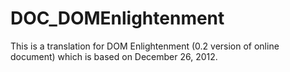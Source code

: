 DOC_DOMEnlightenment
====================

This is a translation for DOM Enlightenment (0.2 version of online document) which is based on December 26, 2012.